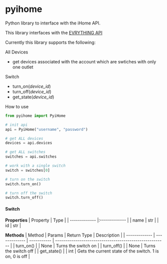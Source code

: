 # pyihome

Python library to interface with the iHome API.

This library interfaces with the [EVRYTHING API](https://developers.evrythng.com/reference)

Currently this library supports the following:

All Devices
 - get devices associated with the account which are swtiches with only one outlet

Switch
 - turn_on(*device_id*)
 - turn_off(*device_id*)
 - get_state(*device_id*)

How to use

```python
from pyihome import PyiHome

# init api
api = PyiHome("username", "password")

# get ALL devices
devices = api.devices

# get ALL switches
switches = api.switches

# work with a single switch
switch = switches[0]

# turn on the switch
switch.turn_on()

# turn off the switch
switch.turn_off()
```

#### Switch

**Properties**
| Property      | Type          |
| ------------- |:------------- |
| name          | str           |
| id            | str           |

**Methods**
| Method        | Params        | Return Type | Description                                             |
| ------------- | ------------- | ----------- | ------------------------------------------------------- |
| turn_on()     |               | None        | Turns the switch on                                     |
| turn_off()    |               | None        | Turns the switch off                                    |
| get_state()   |               | int         | Gets the current state of the switch. 1 is on, 0 is off |